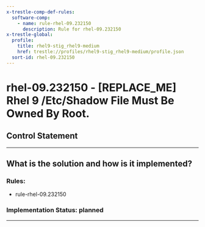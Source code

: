 ```yaml
---
x-trestle-comp-def-rules:
  software-comp:
    - name: rule-rhel-09.232150
      description: Rule for rhel-09.232150
x-trestle-global:
  profile:
    title: rhel9-stig_rhel9-medium
    href: trestle://profiles/rhel9-stig_rhel9-medium/profile.json
  sort-id: rhel-09.232150
---
```


# rhel-09.232150 - \[REPLACE_ME\] Rhel 9 /Etc/Shadow File Must Be Owned By Root.

## Control Statement

______________________________________________________________________

## What is the solution and how is it implemented?

<!-- For implementation status enter one of: implemented, partial, planned, alternative, not-applicable -->

<!-- Note that the list of rules under ### Rules: is read-only and changes will not be captured after assembly to JSON -->

<!-- Add control implementation description here for control: rhel-09.232150 -->

### Rules:

  - rule-rhel-09.232150

### Implementation Status: planned

______________________________________________________________________
